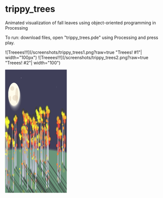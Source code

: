 # trippy_trees
Animated visualization of fall leaves using object-oriented programming in Processing

To run: download files, open "trippy_trees.pde" using Processing and press play.

![Treeees!!!](/screenshots/trippy_trees1.png?raw=true "Treees! #1"| width="100px")
![Treeees!!!](/screenshots/trippy_trees2.png?raw=true "Treees! #2"| width="100")

<img src="/screenshots/trippy_trees1.png?raw=true" data-canonical-src="/screenshots/trippy_trees1.png?raw=true" width="200" height="400" />
